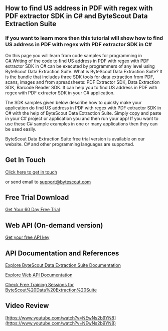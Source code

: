 ## How to find US address in PDF with regex with PDF extractor SDK in C# and ByteScout Data Extraction Suite

### If you want to learn more then this tutorial will show how to find US address in PDF with regex with PDF extractor SDK in C#

On this page you will learn from code samples for programming in C#.Writing of the code to find US address in PDF with regex with PDF extractor SDK in C# can be executed by programmers of any level using ByteScout Data Extraction Suite. What is ByteScout Data Extraction Suite? It is the bundle that includes three SDK tools for data extraction from PDF, scans, images and from spreadsheets: PDF Extractor SDK, Data Extraction SDK, Barcode Reader SDK. It can help you to find US address in PDF with regex with PDF extractor SDK in your C# application.

The SDK samples given below describe how to quickly make your application do find US address in PDF with regex with PDF extractor SDK in C# with the help of ByteScout Data Extraction Suite.  Simply copy and paste in your C# project or application you and then run your app! If you want to use these C# sample examples in one or many applications then they can be used easily.

ByteScout Data Extraction Suite free trial version is available on our website. C# and other programming languages are supported.

## Get In Touch

[Click here to get in touch](https://bytescout.zendesk.com/hc/en-us/requests/new?subject=ByteScout%20Data%20Extraction%20Suite%20Question)

or send email to [support@bytescout.com](mailto:support@bytescout.com?subject=ByteScout%20Data%20Extraction%20Suite%20Question) 

## Free Trial Download

[Get Your 60 Day Free Trial](https://bytescout.com/download/web-installer?utm_source=github-readme)

## Web API (On-demand version)

[Get your free API key](https://pdf.co/documentation/api?utm_source=github-readme)

## API Documentation and References

[Explore ByteScout Data Extraction Suite Documentation](https://bytescout.com/documentation/index.html?utm_source=github-readme)

[Explore Web API Documentation](https://pdf.co/documentation/api?utm_source=github-readme)

[Check Free Training Sessions for ByteScout%20Data%20Extraction%20Suite](https://academy.bytescout.com/)

## Video Review

[https://www.youtube.com/watch?v=NEwNs2b9YN8](https://www.youtube.com/watch?v=NEwNs2b9YN8)